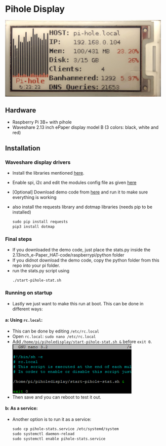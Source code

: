 # Pihole Display


![Pi Hole stats](pihole-stat-screenshot.jpg)

## Hardware
  - Raspberry Pi 3B+ with pihole
  - Waveshare 2.13 inch ePaper display model B (3 colors: black, white and red)
## Installation
### Waveshare display drivers
  - Install the libraries mentioned [here](https://www.waveshare.com/wiki/Pioneer600#Libraries_Installation_for_RPi).
  - Enable spi, i2c and edit the modules config file as given [here](https://www.waveshare.com/wiki/Pioneer600#Configuring_the_interfaces)
  - [Optional] Download demo code from [here](https://www.waveshare.com/wiki/File:2.13inch_e-Paper_HAT-code.7z) and run it to make sure everything is working

  - also install the requests library and dotmap libraries (needs pip to be installed)
    ~~~~
    sudo pip install requests
    pip3 install dotmap
    ~~~~
### Final steps
  - If you downloaded the demo code, just place the stats.py inside the 2.13inch_e-Paper_HAT-code/raspberrypi/python folder
  - If you didnot download the demo code, copy the python folder from this repo into your pi folder.
  - run the stats.py script using
    ~~~~
    ./start-pihole-stat.sh
    ~~~~
### Running on startup
  - Lastly we just want to make this run at boot. This can be done in different ways:
#### a: Using `rc.local`:
  - This can be done by editing `/etc/rc.local`
  - Open `rc.local`:  `sudo nano /etc/rc.local`
  -  Add `/home/pi/piholedisplay/start-pihole-stat.sh &` before `exit 0`.
  ![Editing rc.local](rc.local.png)
  - Then save and you can reboot to test it out.

#### b: As a service:
  - Another option is to run it as a service:
    ~~~~
    sudo cp pihole-stats.service /etc/systemd/system
    sudo systemctl daemon-reload
    sudo systemctl enable pihole-stats.service
    ~~~~
